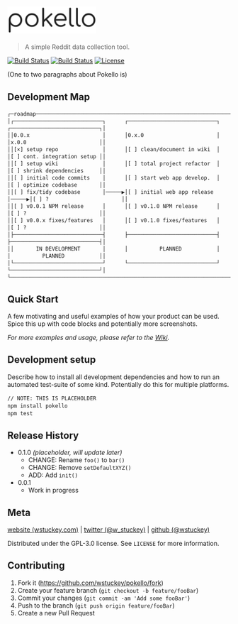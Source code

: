 <a href="#"><img src="./assets/asset_logo.png" alt="pokello" width="200"/></a>
---

> A simple Reddit data collection tool.

[![Build Status][stars-image]][stars-url]
[![Build Status][forks-image]][forks-url]
[![License][license-image]][license-url]

(One to two paragraphs about Pokello is)

## Development Map
```
┌─roadmap──────────────────────────────────────────────────────────────────────────────────────────────┐
│┌────────────────────────────┐      ┌────────────────────────────┐      ┌────────────────────────────┐│
││0.0.x                       │      │0.x.0                       │      │x.0.0                       ││
││[×] setup repo              │      │[ ] clean/document in wiki  │      │[ ] cont. integration setup ││
││[ ] setup wiki              │      │[ ] total project refactor  │      │[ ] shrink dependencies     ││
││[ ] initial code commits    │      │[ ] start web app develop.  │      │[ ] optimize codebase       ││
││[ ] fix/tidy codebase       │─────▶│[ ] initial web app release │─────▶│[ ] ?                       ││
││[ ] v0.0.1 NPM release      │      │[ ] v0.1.0 NPM release      │      │[ ] ?                       ││
││[ ] v0.0.x fixes/features   │      │[ ] v0.1.0 fixes/features   │      │[ ] ?                       ││
│├────────────────────────────┤      ├────────────────────────────┤      ├────────────────────────────┤│
││       IN DEVELOPMENT       │      │          PLANNED           │      │          PLANNED           ││
│└────────────────────────────┘      └────────────────────────────┘      └────────────────────────────┘│
└──────────────────────────────────────────────────────────────────────────────────────────────────────┘
```

## Quick Start

A few motivating and useful examples of how your product can be used. Spice this up with code blocks and potentially more screenshots.

_For more examples and usage, please refer to the [Wiki][wiki]._


## Development setup

Describe how to install all development dependencies and how to run an automated test-suite of some kind. Potentially do this for multiple platforms.

```sh
// NOTE: THIS IS PLACEHOLDER
npm install pokello
npm test
```

## Release History

* 0.1.0 _(placeholder, will update later)_ 
    * CHANGE: Rename `foo()` to `bar()`
    * CHANGE: Remove `setDefaultXYZ()`
    * ADD: Add `init()`
* 0.0.1
    * Work in progress

## Meta

[website (wstuckey.com)](https://www.wstuckey.com) | [twitter (@w_stuckey)](https://twitter.com/w_stuckey) | [github (@wstuckey)](https://github.com/wstuckey)

Distributed under the GPL-3.0 license. See ``LICENSE`` for more information.


## Contributing

1. Fork it (<https://github.com/wstuckey/pokello/fork>)
2. Create your feature branch (`git checkout -b feature/fooBar`)
3. Commit your changes (`git commit -am 'Add some fooBar'`)
4. Push to the branch (`git push origin feature/fooBar`)
5. Create a new Pull Request

<!-- Markdown link & img dfn's -->
[forks-image]: https://img.shields.io/github/forks/wstuckey/pokello.svg?style=flat-square
[forks-url]: https://github.com/wstuckey/pokello
[stars-image]: https://img.shields.io/github/stars/wstuckey/pokello.svg?style=flat-square
[stars-url]: https://github.com/wstuckey/pokello
[license-image]: https://img.shields.io/github/license/wstuckey/pokello.svg?style=flat-square
[license-url]: https://github.com/wstuckey/pokello
[wiki]: https://github.com/wstuckey/pokello/wiki
